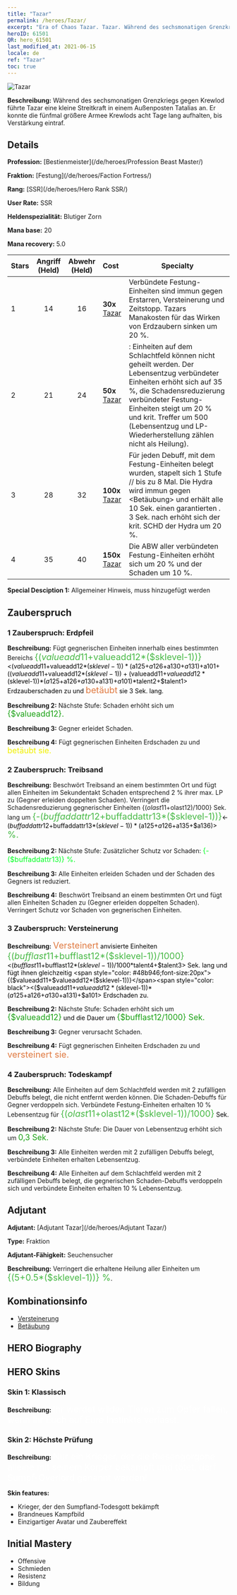```yaml
---
title: "Tazar"
permalink: /heroes/Tazar/
excerpt: "Era of Chaos Tazar. Tazar. Während des sechsmonatigen Grenzkriegs gegen Krewlod führte Tazar eine kleine Streitkraft in einem Außenposten Tatalias an. Er konnte die fünfmal größere Armee Krewlods acht Tage lang aufhalten, bis Verstärkung eintraf."
heroID: 61501
QR: hero_61501
last_modified_at: 2021-06-15
locale: de
ref: "Tazar"
toc: true
---
```

  ![Tazar](/images/h/h_Tazar.jpg)

 **Beschreibung:** Während des sechsmonatigen Grenzkriegs gegen Krewlod führte Tazar eine kleine Streitkraft in einem Außenposten Tatalias an. Er konnte die fünfmal größere Armee Krewlods acht Tage lang aufhalten, bis Verstärkung eintraf.
## Details
 **Profession:**  [Bestienmeister](/de/heroes/Profession Beast Master/)

 **Fraktion:** [Festung](/de/heroes/Faction Fortress/)

 **Rang:** [SSR](/de/heroes/Hero Rank SSR/)

 **User Rate:** SSR

 **Heldenspezialität:** Blutiger Zorn

 **Mana base:** 20

 **Mana recovery:** 5.0


  | Stars | Angriff (Held) | Abwehr (Held) | Cost |     Specialty     |
  |---------|:---------------:|:---------------:|:--|--------------------|
  |    1    | 14 | 16 | **30x** [Tazar](/ItemsDE/her_393/) | Verbündete Festung-Einheiten sind immun gegen Erstarren, Versteinerung und Zeitstopp. Tazars Manakosten für das Wirken von Erdzaubern sinken um 20 %. |
  |    2    | 21 | 24 | **50x** [Tazar](/ItemsDE/her_393/) | <Todeskampf>: Einheiten auf dem Schlachtfeld können nicht geheilt werden. Der Lebensentzug verbündeter Einheiten erhöht sich auf 35 %, die Schadensreduzierung verbündeter Festung-Einheiten steigt um 20 % und krit. Treffer um 500 (Lebensentzug und LP-Wiederherstellung zählen nicht als Heilung). |
  |    3    | 28 | 32 | **100x** [Tazar](/ItemsDE/her_393/) | Für jeden Debuff, mit dem Festung-Einheiten belegt wurden, stapelt sich 1 Stufe <Seuchensymbiose>/<Seuchensucher>/<Seuchendominanz> bis zu 8 Mal. Die Hydra wird immun gegen <Betäubung> und erhält alle 10 Sek. einen garantierten <Verfolgungsbiss>. 3 Sek. nach <Verfolgungsbiss> erhöht sich der krit. SCHD der Hydra um 20 %. |
  |    4    | 35 | 40 | **150x** [Tazar](/ItemsDE/her_393/) | Die ABW aller verbündeten Festung-Einheiten erhöht sich um 20 % und der Schaden um 10 %. |

 **Special Desciption 1:** Allgemeiner Hinweis, muss hinzugefügt werden

## Zauberspruch
### 1 Zauberspruch: Erdpfeil
 **Beschreibung:** Fügt gegnerischen Einheiten innerhalb eines bestimmten Bereichs <span style="color: #48b946;font-size:20px">{($valueadd11+$valueadd12*($sklevel-1))}</span><span style="color: black"><($valueadd11+$valueadd12*($sklevel-1))*($a125+$a126+$a130+$a131)+$a101+(($valueadd11+$valueadd12*($sklevel-1))+($valueadd11+$valueadd12*($sklevel-1))*($a125+$a126+$a130+$a131)+$a101)*$talent2+$talent1> Erdzauberschaden zu und <span style="color: #e07c44;font-size:20px">betäubt</span><span style="color: black"> sie 3 Sek. lang.

 **Beschreibung 2:** Nächste Stufe: Schaden erhöht sich um <span style="color: #1ca216;font-size:18px">{$valueadd12}.</span><span style="color: black">

 **Beschreibung 3:** Gegner erleidet Schaden.

 **Beschreibung 4:** Fügt gegnerischen Einheiten Erdschaden zu und <span style="color: #f0f000;font-size:18px">betäubt sie.</span><span style="color: black">

### 2 Zauberspruch: Treibsand
 **Beschreibung:** Beschwört Treibsand an einem bestimmten Ort und fügt allen Einheiten im Sekundentakt Schaden entsprechend 2 % ihrer max. LP zu (Gegner erleiden doppelten Schaden). Verringert die Schadensreduzierung gegnerischer Einheiten {($olast11+$olast12)/1000} Sek. lang um <span style="color: #48b946;font-size:20px">{-($buffaddattr12+$buffaddattr13*($sklevel-1))}</span><span style="color: black"><-($buffaddattr12+$buffaddattr13*($sklevel-1))*($a125+$a126+$a135+$a136)><span style="color: #48b946;font-size:20px"> %.</span><span style="color: black">

 **Beschreibung 2:** Nächste Stufe: Zusätzlicher Schutz vor Schaden: <span style="color: #00ff22;font-size:16px">{-($buffaddattr13)} %.</span><span style="color: black">

 **Beschreibung 3:** Alle Einheiten erleiden Schaden und der Schaden des Gegners ist reduziert.

 **Beschreibung 4:** Beschwört Treibsand an einem bestimmten Ort und fügt allen Einheiten Schaden zu (Gegner erleiden doppelten Schaden). Verringert Schutz vor Schaden von gegnerischen Einheiten.

### 3 Zauberspruch: Versteinerung
 **Beschreibung:** <span style="color: #e07c44;font-size:20px">Versteinert</span><span style="color: black"> anvisierte Einheiten <span style="color: #48b946;font-size:20px">{($bufflast11+$bufflast12*($sklevel-1))/1000}</span><span style="color: black"><($bufflast11+$bufflast12*($sklevel-1))/1000*$talent4+$talent3> Sek. lang und fügt ihnen gleichzeitig <span style="color: #48b946;font-size:20px">{($valueadd11+$valueadd12*($sklevel-1))}</span><span style="color: black"><($valueadd11+$valueadd12*($sklevel-1))*($a125+$a126+$a130+$a131)+$a101> Erdschaden zu.

 **Beschreibung 2:** Nächste Stufe: Schaden erhöht sich um <span style="color: #1ca216;font-size:18px">{$valueadd12}</span><span style="color: black"> und die Dauer um <span style="color: #1ca216;font-size:18px">{$bufflast12/1000} Sek.</span><span style="color: black">

 **Beschreibung 3:** Gegner verursacht Schaden.

 **Beschreibung 4:** Fügt gegnerischen Einheiten Erdschaden zu und <span style="color: #e07c44;font-size:20px">versteinert sie.</span><span style="color: black">

### 4 Zauberspruch: Todeskampf
 **Beschreibung:** Alle Einheiten auf dem Schlachtfeld werden mit 2 zufälligen Debuffs belegt, die nicht entfernt werden können. Die Schaden-Debuffs für Gegner verdoppeln sich. Verbündete Festung-Einheiten erhalten 10 % Lebensentzug für <span style="color: #48b946;font-size:20px">{($olast11+$olast12*($sklevel-1))/1000}</span><span style="color: black"> Sek.

 **Beschreibung 2:** Nächste Stufe: Die Dauer von Lebensentzug erhöht sich um <span style="color: #1ca216;font-size:18px">0,3 Sek.</span><span style="color: black">

 **Beschreibung 3:** Alle Einheiten werden mit 2 zufälligen Debuffs belegt, verbündete Einheiten erhalten Lebensentzug.

 **Beschreibung 4:** Alle Einheiten auf dem Schlachtfeld werden mit 2 zufälligen Debuffs belegt, die gegnerischen Schaden-Debuffs verdoppeln sich und verbündete Einheiten erhalten 10 % Lebensentzug.


## Adjutant

 **Adjutant:**  [Adjutant Tazar](/de/heroes/Adjutant Tazar/) 

 **Type:**  Fraktion 

 **Adjutant-Fähigkeit:**  Seuchensucher 

 **Beschreibung:** Verringert die erhaltene Heilung aller Einheiten um <span style="color: #48b946;font-size:20px">{(5+0.5*($sklevel-1))} %</span><span style="color: black">.

## Kombinationsinfo

* [Versteinerung](/de/combination/Versteinerung/) 
* [Betäubung](/de/combination/Betäubung/) 

## HERO Biography

## HERO Skins
### Skin 1: **Klassisch**

 **Beschreibung:** <span style="color: #ffffff;font-size:20px">Ihr werdet wilden Tieren zum Opfer fallen, wenn Ihr Euch auf Eure Instinkte verlasst.</span>


### Skin 2: **Höchste Prüfung**

 **Beschreibung:** <span style="color: #ffffff;font-size:20px">Nur ein Krieger, der die Riesengorgone alleine mit seinem Körper bekämpft und tötet, darf Sumpf-Overlord genannt werden!</span>

 **Skin features:** 

   - Krieger, der den Sumpfland-Todesgott bekämpft
   - Brandneues Kampfbild
   - Einzigartiger Avatar und Zaubereffekt


## Initial Mastery
   - Offensive
   - Schmieden
   - Resistenz
   - Bildung
